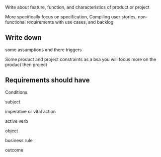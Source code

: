 Write about feature, function, and characteristics of product or project

More specifically focus on specification, Compiling user stories, non-functional requirements with use cases, and backlog

## Write down

some assumptions and there triggers

Some product and project constraints as a bsa you will focus more on the product then project

## Requirements should have

Conditions

subject

imperative or vital action

active verb

object

business rule

outcome